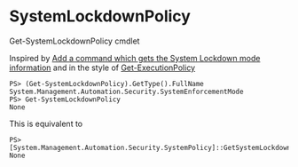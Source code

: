 # SystemLockdownPolicy

Get-SystemLockdownPolicy cmdlet

Inspired by [Add a command which gets the System Lockdown mode information](https://github.com/PowerShell/PowerShell/issues/23799) and in the style of [Get-ExecutionPolicy](https://learn.microsoft.com/en-us/powershell/module/microsoft.powershell.security/get-executionpolicy)

```
PS> (Get-SystemLockdownPolicy).GetType().FullName
System.Management.Automation.Security.SystemEnforcementMode
PS> Get-SystemLockdownPolicy
None
```

This is equivalent to

```
PS> [System.Management.Automation.Security.SystemPolicy]::GetSystemLockdownPolicy()
None
```
